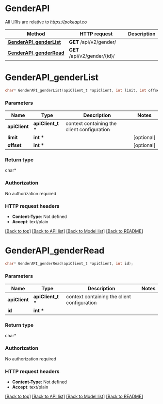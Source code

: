 # GenderAPI

All URIs are relative to *https://pokeapi.co*

Method | HTTP request | Description
------------- | ------------- | -------------
[**GenderAPI_genderList**](GenderAPI.md#GenderAPI_genderList) | **GET** /api/v2/gender/ | 
[**GenderAPI_genderRead**](GenderAPI.md#GenderAPI_genderRead) | **GET** /api/v2/gender/{id}/ | 


# **GenderAPI_genderList**
```c
char* GenderAPI_genderList(apiClient_t *apiClient, int limit, int offset);
```

### Parameters
Name | Type | Description  | Notes
------------- | ------------- | ------------- | -------------
**apiClient** | **apiClient_t \*** | context containing the client configuration |
**limit** | **int \*** |  | [optional] 
**offset** | **int \*** |  | [optional] 

### Return type

char*



### Authorization

No authorization required

### HTTP request headers

 - **Content-Type**: Not defined
 - **Accept**: text/plain

[[Back to top]](#) [[Back to API list]](../README.md#documentation-for-api-endpoints) [[Back to Model list]](../README.md#documentation-for-models) [[Back to README]](../README.md)

# **GenderAPI_genderRead**
```c
char* GenderAPI_genderRead(apiClient_t *apiClient, int id);
```

### Parameters
Name | Type | Description  | Notes
------------- | ------------- | ------------- | -------------
**apiClient** | **apiClient_t \*** | context containing the client configuration |
**id** | **int \*** |  | 

### Return type

char*



### Authorization

No authorization required

### HTTP request headers

 - **Content-Type**: Not defined
 - **Accept**: text/plain

[[Back to top]](#) [[Back to API list]](../README.md#documentation-for-api-endpoints) [[Back to Model list]](../README.md#documentation-for-models) [[Back to README]](../README.md)

